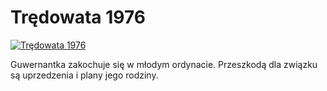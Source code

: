 Trędowata 1976 
=============
[![Trędowata 1976 ](http://vidos.pl/images/player.gif)](http://vidos.pl/tredowata-1976)

 Guwernantka zakochuje się w młodym ordynacie. Przeszkodą dla związku są uprzedzenia i plany jego rodziny.
